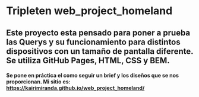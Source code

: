 # Tripleten web_project_homeland
## Este proyecto esta pensado para poner a prueba las Querys y su funcionamiento para distintos dispositivos con un tamaño de pantalla diferente. Se utiliza GitHub Pages, HTML, CSS y BEM.
#### Se pone en práctica el como seguir un brief y los diseños que se nos proporcionan. Mi sitio es: https://kairimiranda.github.io/web_project_homeland/ 